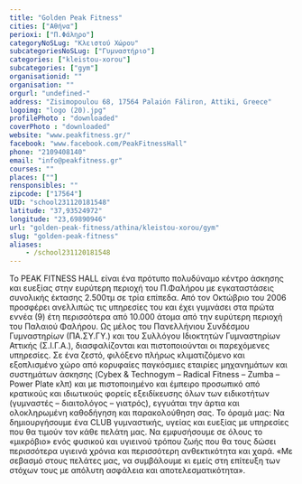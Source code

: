 ```yaml
---
title: "Golden Peak Fitness"
cities: ["Αθήνα"]
perioxi: ["Π.Φάληρο"]
categoryNoSLug: "Κλειστού Χώρου"
subcategoriesNoSLug: ["Γυμναστήριο"]
categories: ["kleistou-xorou"]
subcategories: ["gym"]
organisationid: ""
organisation: ""
orgurl: "undefined-"
address: "Zisimopoulou 68, 17564 Palaión Fáliron, Attiki, Greece"
logoimg: "logo (20).jpg"
profilePhoto : "downloaded"
coverPhoto : "downloaded"
website: "www.peakfitness.gr/"
facebook: "www.facebook.com/PeakFitnessHall"
phone: "2109408140"
email: "info@peakfitness.gr"
courses: ""
places: [""]
rensponsibles: ""
zipcode: ["17564"]
UID: "school231120181548"
latitude: "37,93524972"
longitude: "23,69890946"
url: "golden-peak-fitness/athina/kleistou-xorou/gym"
slug: "golden-peak-fitness"
aliases:
    - /school231120181548
---
```





To PEAK FITNESS HALL είναι ένα πρότυπο πολυδύναμο κέντρο άσκησης και ευεξίας στην ευρύτερη περιοχή του Π.Φαλήρου με εγκαταστάσεις συνολικής έκτασης 2.500τμ σε τρία επίπεδα. Από τον Οκτώβριο του 2006 προσφέρει ανελλιπώς τις υπηρεσίες του και έχει γυμνάσει στα πρώτα εννέα (9) έτη περισσότερα από 10.000 άτομα από την ευρύτερη περιοχή του Παλαιού Φαλήρου. Ως μέλος του Πανελλήνιου Συνδέσμου Γυμναστηρίων (ΠΑ.ΣΥ.ΓΥ.) και του Συλλόγου Ιδιοκτητών Γυμναστηρίων Αττικής (Σ.Ι.Γ.Α.), διασφαλίζονται και πιστοποιούνται οι παρεχόμενες υπηρεσίες. Σε ένα ζεστό, φιλόξενο πλήρως κλιματιζόμενο και εξοπλισμένο χώρο από κορυφαίες παγκόσμιες εταιρίες μηχανημάτων και συστημάτων άσκησης (Cybex &amp; Technogym – Radical Fitness – Zumba – Power Plate κλπ) και με πιστοποιημένο και έμπειρο προσωπικό από κρατικούς και ιδιωτικούς φορείς εξειδίκευσης όλων των ειδικοτήτων (γυμναστές – διαιτολόγος – γιατρός), εγγυάται την άρτια και ολοκληρωμένη καθοδήγηση και παρακολούθηση σας. Το όραμά μας: Να δημιουργήσουμε ένα CLUB γυμναστικής, υγείας και ευεξίας με υπηρεσίες που θα τιμούν τον κάθε πελάτη μας. Να εμφυσήσουμε σε όλους το «μικρόβιο» ενός φυσικού και υγιεινού τρόπου ζωής που θα τους δώσει περισσότερα υγιεινά χρόνια και περισσότερη ανθεκτικότητα και χαρά. «Με σεβασμό στους πελάτες μας, να συμβάλουμε κι εμείς στη επίτευξη των στόχων τους με απόλυτη ασφάλεια και αποτελεσματικότητα».